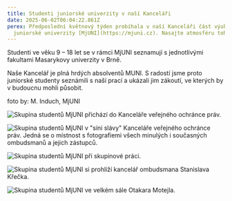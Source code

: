 ```yaml
---
title: Studenti juniorské univerzity v naší Kanceláři
date: 2025-06-02T06:04:22.861Z
perex: Předposlední květnový týden probíhala v naší Kanceláři část výuky
  juniorské univerzity [MjUNI](https://mjuni.cz). Nasajte atmosféru tohoto
---
```

Studenti ve věku 9 – 18 let se v rámci MjUNI seznamují s jednotlivými fakultami Masarykovy univerzity v Brně. 

Naše Kancelář je plná hrdých absolventů MUNI. S radostí jsme proto juniorské studenty seznámili s naší prací a ukázali jim zákoutí, ve kterých by v budoucnu mohli působit.

foto by: M. Induch, MjUNI

![Skupina studentů MjUNI přichází do Kanceláře veřejného ochránce práv. ](2025_24_5_mjuni_law_fi_m_indruch-13.jpg)

![Skupina studentů MjUNI v "síni slávy" Kanceláře veřejného ochránce práv. Jedná se o místnost s fotografiemi všech minulých i současných ombudsmanů a jejich zástupců.](2025_24_5_mjuni_law_fi_m_indruch-29.jpg)

![Skupina studentů MjUNI při skupinové práci. ](2025_24_5_mjuni_law_fi_m_indruch-24.jpg)

![Skupina studentů MjUNI si prohlíží kancelář ombudsmana Stanislava Křečka.](2025_24_5_mjuni_law_fi_m_indruch-32.jpg)

![Skupina studentů MjUNI ve velkém sále Otakara Motejla. ](2025_24_5_mjuni_law_fi_m_indruch-28.jpg)